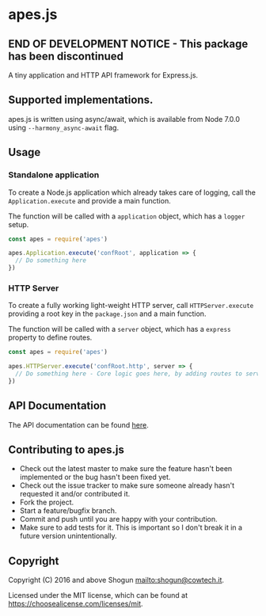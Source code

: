 # apes.js

## END OF DEVELOPMENT NOTICE - This package has been discontinued

A tiny application and HTTP API framework for Express.js.

## Supported implementations.

apes.js is written using async/await, which is available from Node 7.0.0 using `--harmony_async-await` flag.

## Usage

### Standalone application

To create a Node.js application which already takes care of logging, call the `Application.execute` and provide a main function.

The function will be called with a `application` object, which has a `logger` setup.

```javascript
const apes = require('apes')

apes.Application.execute('confRoot', application => {
  // Do something here
})
```

### HTTP Server

To create a fully working light-weight HTTP server, call `HTTPServer.execute` providing a root key in the `package.json` and a main function.

The function will be called with a `server` object, which has a `express` property to define routes.

```javascript
const apes = require('apes')

apes.HTTPServer.execute('confRoot.http', server => {
  // Do something here - Core logic goes here, by adding routes to server.express
})
```

## API Documentation

The API documentation can be found [here](https://shogunpanda.github.io/apes.js).

## Contributing to apes.js

- Check out the latest master to make sure the feature hasn't been implemented or the bug hasn't been fixed yet.
- Check out the issue tracker to make sure someone already hasn't requested it and/or contributed it.
- Fork the project.
- Start a feature/bugfix branch.
- Commit and push until you are happy with your contribution.
- Make sure to add tests for it. This is important so I don't break it in a future version unintentionally.

## Copyright

Copyright (C) 2016 and above Shogun <mailto:shogun@cowtech.it>.

Licensed under the MIT license, which can be found at https://choosealicense.com/licenses/mit.
